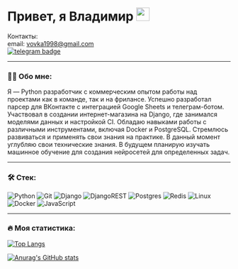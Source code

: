 <div>
  <h1>
    Привет, я Владимир
    <img src="https://media.giphy.com/media/hvRJCLFzcasrR4ia7z/giphy.gif" width="30px"/>
  </h1>
  <img src="https://komarev.com/ghpvc/?username=rebiwer&style=flat-square&color=blue" alt=""/>
</div>



<div align="left">
  <div>Контакты:</div>
  <div>email: <a href="mailto:vovka1998@gmail.com">vovka1998@gmail.com</a></div>
  <div>
    <a href="https://t.me/ReBiwer">
      <img src="https://img.shields.io/badge/telegram-blue?logo=telegram&logoColor=white" alt="telegram badge"/>
    </a>
  </div>
</div>

---

### :man_technologist: Обо мне:
Я — Python разработчик с коммерческим опытом работы над проектами как в команде, так и на фрилансе.
Успешно разработал парсер для ВКонтакте с интеграцией Google Sheets и телеграм-ботом. Участвовал в создании интернет-магазина на Django, где занимался моделями данных и настройкой CI.
Обладаю навыками работы с различными инструментами, включая Docker и PostgreSQL. Стремлюсь развиваться и применять свои знания на практике.
В данный момент углубляю свои технические знания. В будущем планирую изучать машинное обучение для создания нейросетей для определенных задач.

---

### :hammer_and_wrench: Стек:
![Python](https://img.shields.io/badge/python-3670A0?style=for-the-badge&logo=python&logoColor=ffdd54)
![Git](https://img.shields.io/badge/git-%23F05033.svg?style=for-the-badge&logo=git&logoColor=white)
![Django](https://img.shields.io/badge/django-%23092E20.svg?style=for-the-badge&logo=django&logoColor=white)
![DjangoREST](https://img.shields.io/badge/DJANGO-REST-ff1709?style=for-the-badge&logo=django&logoColor=white&color=ff1709&labelColor=gray)
![Postgres](https://img.shields.io/badge/postgres-%23316192.svg?style=for-the-badge&logo=postgresql&logoColor=white)
![Redis](https://img.shields.io/badge/redis-%23DD0031.svg?style=for-the-badge&logo=redis&logoColor=white)
![Linux](https://img.shields.io/badge/Linux-FCC624?style=for-the-badge&logo=linux&logoColor=black)
![Docker](https://img.shields.io/badge/Docker-316192?style=for-the-badge&logo=docker&logoColor=white)
![JavaScript](https://img.shields.io/badge/JavaScript-F7DF1E?style=for-the-badge&logo=javascript&logoColor=black)

---

### :fire: Моя статистика:
[![Top Langs](https://github-readme-stats.vercel.app/api/top-langs/?username=ReBiwer&hide=html&layout=compact)](https://github.com/anuraghazra/github-readme-stats)

[![Anurag's GitHub stats](https://github-readme-stats.vercel.app/api?username=ReBiwer&show_icons=true)](https://github.com/anuraghazra/github-readme-stats)
